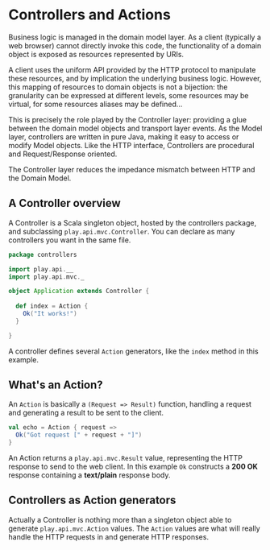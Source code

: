 # Controllers and Actions

Business logic is managed in the domain model layer. As a client (typically a web browser) cannot directly invoke this code, the functionality of a domain object is exposed as resources represented by URIs.

A client uses the uniform API provided by the HTTP protocol to manipulate these resources, and by implication the underlying business logic. However, this mapping of resources to domain objects is not a bijection: the granularity can be expressed at different levels, some resources may be virtual, for some resources aliases may be defined…

This is precisely the role played by the Controller layer: providing a glue between the domain model objects and transport layer events. As the Model layer, controllers are written in pure Java, making it easy to access or modify Model objects. Like the HTTP interface, Controllers are procedural and Request/Response oriented.

The Controller layer reduces the impedance mismatch between HTTP and the Domain Model.

## A Controller overview

A Controller is a Scala singleton object, hosted by the controllers package, and subclassing `play.api.mvc.Controller`. You can declare as many controllers you want in the same file.

```scala
package controllers

import play.api.__
import play.api.mvc._

object Application extends Controller {
  
  def index = Action {
    Ok("It works!")
  }

}
```

A controller defines several `Action` generators, like the `index` method in this example.

## What's an Action?

An `Action` is basically a `(Request => Result)` function, handling a request and generating a result to be sent to the client.

```scala
val echo = Action { request =>
  Ok("Got request [" + request + "]")
}
```

An Action returns a `play.api.mvc.Result` value, representing the HTTP response to send to the web client. In this example `Ok` constructs a **200 OK** response containing a **text/plain** response body.

## Controllers as Action generators

Actually a Controller is nothing more than a singleton object able to generate `play.api.mvc.Action` values. The `Action` values are what will really handle the HTTP requests in and generate HTTP responses.


